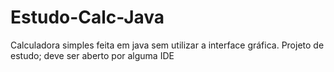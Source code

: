 # Estudo-Calc-Java

Calculadora simples feita em java sem utilizar a interface gráfica. Projeto de estudo; deve ser aberto por alguma IDE
